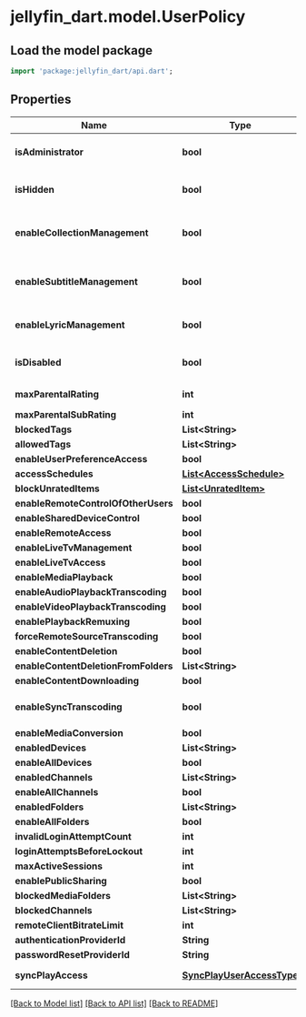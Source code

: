 # jellyfin_dart.model.UserPolicy

## Load the model package
```dart
import 'package:jellyfin_dart/api.dart';
```

## Properties
Name | Type | Description | Notes
------------ | ------------- | ------------- | -------------
**isAdministrator** | **bool** | Gets or sets a value indicating whether this instance is administrator. | [optional] 
**isHidden** | **bool** | Gets or sets a value indicating whether this instance is hidden. | [optional] 
**enableCollectionManagement** | **bool** | Gets or sets a value indicating whether this instance can manage collections. | [optional] [default to false]
**enableSubtitleManagement** | **bool** | Gets or sets a value indicating whether this instance can manage subtitles. | [optional] [default to false]
**enableLyricManagement** | **bool** | Gets or sets a value indicating whether this user can manage lyrics. | [optional] [default to false]
**isDisabled** | **bool** | Gets or sets a value indicating whether this instance is disabled. | [optional] 
**maxParentalRating** | **int** | Gets or sets the max parental rating. | [optional] 
**maxParentalSubRating** | **int** |  | [optional] 
**blockedTags** | **List&lt;String&gt;** |  | [optional] 
**allowedTags** | **List&lt;String&gt;** |  | [optional] 
**enableUserPreferenceAccess** | **bool** |  | [optional] 
**accessSchedules** | [**List&lt;AccessSchedule&gt;**](AccessSchedule.md) |  | [optional] 
**blockUnratedItems** | [**List&lt;UnratedItem&gt;**](UnratedItem.md) |  | [optional] 
**enableRemoteControlOfOtherUsers** | **bool** |  | [optional] 
**enableSharedDeviceControl** | **bool** |  | [optional] 
**enableRemoteAccess** | **bool** |  | [optional] 
**enableLiveTvManagement** | **bool** |  | [optional] 
**enableLiveTvAccess** | **bool** |  | [optional] 
**enableMediaPlayback** | **bool** |  | [optional] 
**enableAudioPlaybackTranscoding** | **bool** |  | [optional] 
**enableVideoPlaybackTranscoding** | **bool** |  | [optional] 
**enablePlaybackRemuxing** | **bool** |  | [optional] 
**forceRemoteSourceTranscoding** | **bool** |  | [optional] 
**enableContentDeletion** | **bool** |  | [optional] 
**enableContentDeletionFromFolders** | **List&lt;String&gt;** |  | [optional] 
**enableContentDownloading** | **bool** |  | [optional] 
**enableSyncTranscoding** | **bool** | Gets or sets a value indicating whether [enable synchronize]. | [optional] 
**enableMediaConversion** | **bool** |  | [optional] 
**enabledDevices** | **List&lt;String&gt;** |  | [optional] 
**enableAllDevices** | **bool** |  | [optional] 
**enabledChannels** | **List&lt;String&gt;** |  | [optional] 
**enableAllChannels** | **bool** |  | [optional] 
**enabledFolders** | **List&lt;String&gt;** |  | [optional] 
**enableAllFolders** | **bool** |  | [optional] 
**invalidLoginAttemptCount** | **int** |  | [optional] 
**loginAttemptsBeforeLockout** | **int** |  | [optional] 
**maxActiveSessions** | **int** |  | [optional] 
**enablePublicSharing** | **bool** |  | [optional] 
**blockedMediaFolders** | **List&lt;String&gt;** |  | [optional] 
**blockedChannels** | **List&lt;String&gt;** |  | [optional] 
**remoteClientBitrateLimit** | **int** |  | [optional] 
**authenticationProviderId** | **String** |  | 
**passwordResetProviderId** | **String** |  | 
**syncPlayAccess** | [**SyncPlayUserAccessType**](SyncPlayUserAccessType.md) | Enum SyncPlayUserAccessType. | [optional] 

[[Back to Model list]](../README.md#documentation-for-models) [[Back to API list]](../README.md#documentation-for-api-endpoints) [[Back to README]](../README.md)


